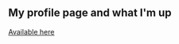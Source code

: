 ## My profile page and what I'm up

[Available here]([url](https://nimblegeek.github.io/jonasasihlen/)https://nimblegeek.github.io/jonasasihlen/)
